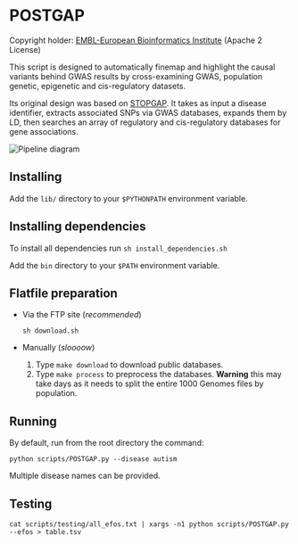POSTGAP
=======

Copyright holder: [EMBL-European Bioinformatics Institute](http://www.ebi.ac.uk) (Apache 2 License)

This script is designed to automatically finemap and highlight the causal variants behind GWAS results by cross-examining GWAS, population genetic, epigenetic and cis-regulatory datasets.

Its original design was based on [STOPGAP](http://www.nature.com/ng/journal/v47/n8/full/ng.3314.html). It takes as input a disease identifier, extracts associated SNPs via GWAS databases, expands them by LD, then searches an array of regulatory and cis-regulatory databases for gene associations.

![Pipeline diagram](https://github.com/Ensembl/postgap/blob/master/POSTGAP%20pipeline.png "Pipeline diagram")

Installing
----------

Add the ```lib/``` directory to your ```$PYTHONPATH``` environment variable.

Installing dependencies
-----------------------

To install all dependencies run ```sh install_dependencies.sh```

Add the ```bin``` directory to your ```$PATH``` environment variable.

Flatfile preparation
--------------------

* Via the FTP site (*recommended*)

  ```sh download.sh```

* Manually (*sloooow*)
  1. Type ```make download``` to download public databases.
  2. Type ```make process``` to preprocess the databases. **Warning** this may take days as it needs to split the entire 1000 Genomes files by population.

Running
-------

By default, run from the root directory the command: 

```
python scripts/POSTGAP.py --disease autism  
```

Multiple disease names can be provided.

Testing
-------

```
cat scripts/testing/all_efos.txt | xargs -n1 python scripts/POSTGAP.py --efos > table.tsv
```

